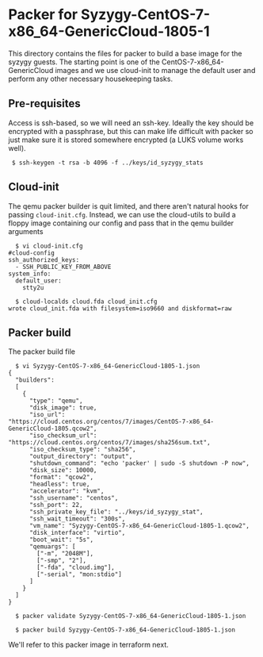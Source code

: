# Packer for Syzygy-CentOS-7-x86_64-GenericCloud-1805-1

This directory contains the files for packer to build a base image for
the syzygy guests. The starting point is one of the
CentOS-7-x86_64-GenericCloud images and we use cloud-init to manage the
default user and perform any other necessary housekeeping tasks.


## Pre-requisites

Access is ssh-based, so we will need an ssh-key. Ideally the key should
be encrypted with a passphrase, but this can make life difficult with
packer so just make sure it is stored somewhere encrypted (a LUKS volume
works well).

```
 $ ssh-keygen -t rsa -b 4096 -f ../keys/id_syzygy_stats
```

## Cloud-init

The qemu packer builder is quit limited, and there aren't natural hooks
for passing `cloud-init.cfg`. Instead, we can use the cloud-utils to
build a floppy image containing our config and pass that in the qemu
builder arguments
```
  $ vi cloud-init.cfg
#cloud-config
ssh_authorized_keys:
  - SSH_PUBLIC_KEY_FROM_ABOVE
system_info:
  default_user:
    stty2u

  $ cloud-localds cloud.fda cloud_init.cfg
wrote cloud_init.fda with filesystem=iso9660 and diskformat=raw
```


## Packer build

The packer build file
```
  $ vi Syzygy-CentOS-7-x86_64-GenericCloud-1805-1.json
{
  "builders":
  [
    {
      "type": "qemu",
      "disk_image": true,
      "iso_url":
"https://cloud.centos.org/centos/7/images/CentOS-7-x86_64-GenericCloud-1805.qcow2",
      "iso_checksum_url":
"https://cloud.centos.org/centos/7/images/sha256sum.txt",
      "iso_checksum_type": "sha256",
      "output_directory": "output",
      "shutdown_command": "echo 'packer' | sudo -S shutdown -P now",
      "disk_size": 10000,
      "format": "qcow2",
      "headless": true,
      "accelerator": "kvm",
      "ssh_username": "centos",
      "ssh_port": 22,
      "ssh_private_key_file": "../keys/id_syzygy_stat",
      "ssh_wait_timeout": "300s",
      "vm_name": "Syzygy-CentOS-7-x86_64-GenericCloud-1805-1.qcow2",
      "disk_interface": "virtio",
      "boot_wait": "5s",
      "qemuargs": [
        ["-m", "2048M"],
        ["-smp", "2"],
        ["-fda", "cloud.img"],
        ["-serial", "mon:stdio"]
      ]
    }
  ]
}

  $ packer validate Syzygy-CentOS-7-x86_64-GenericCloud-1805-1.json

  $ packer build Syzygy-CentOS-7-x86_64-GenericCloud-1805-1.json
```

We'll refer to this packer image in terraform next.
```

